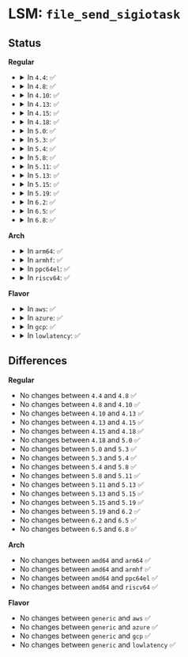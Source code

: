 # LSM: <code>file_send_sigiotask</code>

## Status
<b>Regular</b>
<ul>
<li>
<details>
<summary>In <code>4.4</code>: ✅</summary>

```c
int security_file_send_sigiotask(struct task_struct *tsk, struct fown_struct *fown, int sig);
```
</details>
</li>
<li>
<details>
<summary>In <code>4.8</code>: ✅</summary>

```c
int security_file_send_sigiotask(struct task_struct *tsk, struct fown_struct *fown, int sig);
```
</details>
</li>
<li>
<details>
<summary>In <code>4.10</code>: ✅</summary>

```c
int security_file_send_sigiotask(struct task_struct *tsk, struct fown_struct *fown, int sig);
```
</details>
</li>
<li>
<details>
<summary>In <code>4.13</code>: ✅</summary>

```c
int security_file_send_sigiotask(struct task_struct *tsk, struct fown_struct *fown, int sig);
```
</details>
</li>
<li>
<details>
<summary>In <code>4.15</code>: ✅</summary>

```c
int security_file_send_sigiotask(struct task_struct *tsk, struct fown_struct *fown, int sig);
```
</details>
</li>
<li>
<details>
<summary>In <code>4.18</code>: ✅</summary>

```c
int security_file_send_sigiotask(struct task_struct *tsk, struct fown_struct *fown, int sig);
```
</details>
</li>
<li>
<details>
<summary>In <code>5.0</code>: ✅</summary>

```c
int security_file_send_sigiotask(struct task_struct *tsk, struct fown_struct *fown, int sig);
```
</details>
</li>
<li>
<details>
<summary>In <code>5.3</code>: ✅</summary>

```c
int security_file_send_sigiotask(struct task_struct *tsk, struct fown_struct *fown, int sig);
```
</details>
</li>
<li>
<details>
<summary>In <code>5.4</code>: ✅</summary>

```c
int security_file_send_sigiotask(struct task_struct *tsk, struct fown_struct *fown, int sig);
```
</details>
</li>
<li>
<details>
<summary>In <code>5.8</code>: ✅</summary>

```c
int security_file_send_sigiotask(struct task_struct *tsk, struct fown_struct *fown, int sig);
```
</details>
</li>
<li>
<details>
<summary>In <code>5.11</code>: ✅</summary>

```c
int security_file_send_sigiotask(struct task_struct *tsk, struct fown_struct *fown, int sig);
```
</details>
</li>
<li>
<details>
<summary>In <code>5.13</code>: ✅</summary>

```c
int security_file_send_sigiotask(struct task_struct *tsk, struct fown_struct *fown, int sig);
```
</details>
</li>
<li>
<details>
<summary>In <code>5.15</code>: ✅</summary>

```c
int security_file_send_sigiotask(struct task_struct *tsk, struct fown_struct *fown, int sig);
```
</details>
</li>
<li>
<details>
<summary>In <code>5.19</code>: ✅</summary>

```c
int security_file_send_sigiotask(struct task_struct *tsk, struct fown_struct *fown, int sig);
```
</details>
</li>
<li>
<details>
<summary>In <code>6.2</code>: ✅</summary>

```c
int security_file_send_sigiotask(struct task_struct *tsk, struct fown_struct *fown, int sig);
```
</details>
</li>
<li>
<details>
<summary>In <code>6.5</code>: ✅</summary>

```c
int security_file_send_sigiotask(struct task_struct *tsk, struct fown_struct *fown, int sig);
```
</details>
</li>
<li>
<details>
<summary>In <code>6.8</code>: ✅</summary>

```c
int security_file_send_sigiotask(struct task_struct *tsk, struct fown_struct *fown, int sig);
```
</details>
</li>
</ul>
<b>Arch</b>
<ul>
<li>
<details>
<summary>In <code>arm64</code>: ✅</summary>

```c
int security_file_send_sigiotask(struct task_struct *tsk, struct fown_struct *fown, int sig);
```
</details>
</li>
<li>
<details>
<summary>In <code>armhf</code>: ✅</summary>

```c
int security_file_send_sigiotask(struct task_struct *tsk, struct fown_struct *fown, int sig);
```
</details>
</li>
<li>
<details>
<summary>In <code>ppc64el</code>: ✅</summary>

```c
int security_file_send_sigiotask(struct task_struct *tsk, struct fown_struct *fown, int sig);
```
</details>
</li>
<li>
<details>
<summary>In <code>riscv64</code>: ✅</summary>

```c
int security_file_send_sigiotask(struct task_struct *tsk, struct fown_struct *fown, int sig);
```
</details>
</li>
</ul>
<b>Flavor</b>
<ul>
<li>
<details>
<summary>In <code>aws</code>: ✅</summary>

```c
int security_file_send_sigiotask(struct task_struct *tsk, struct fown_struct *fown, int sig);
```
</details>
</li>
<li>
<details>
<summary>In <code>azure</code>: ✅</summary>

```c
int security_file_send_sigiotask(struct task_struct *tsk, struct fown_struct *fown, int sig);
```
</details>
</li>
<li>
<details>
<summary>In <code>gcp</code>: ✅</summary>

```c
int security_file_send_sigiotask(struct task_struct *tsk, struct fown_struct *fown, int sig);
```
</details>
</li>
<li>
<details>
<summary>In <code>lowlatency</code>: ✅</summary>

```c
int security_file_send_sigiotask(struct task_struct *tsk, struct fown_struct *fown, int sig);
```
</details>
</li>
</ul>

## Differences
<b>Regular</b>
<ul>
<li>
No changes between <code>4.4</code> and <code>4.8</code> ✅
</li>
<li>
No changes between <code>4.8</code> and <code>4.10</code> ✅
</li>
<li>
No changes between <code>4.10</code> and <code>4.13</code> ✅
</li>
<li>
No changes between <code>4.13</code> and <code>4.15</code> ✅
</li>
<li>
No changes between <code>4.15</code> and <code>4.18</code> ✅
</li>
<li>
No changes between <code>4.18</code> and <code>5.0</code> ✅
</li>
<li>
No changes between <code>5.0</code> and <code>5.3</code> ✅
</li>
<li>
No changes between <code>5.3</code> and <code>5.4</code> ✅
</li>
<li>
No changes between <code>5.4</code> and <code>5.8</code> ✅
</li>
<li>
No changes between <code>5.8</code> and <code>5.11</code> ✅
</li>
<li>
No changes between <code>5.11</code> and <code>5.13</code> ✅
</li>
<li>
No changes between <code>5.13</code> and <code>5.15</code> ✅
</li>
<li>
No changes between <code>5.15</code> and <code>5.19</code> ✅
</li>
<li>
No changes between <code>5.19</code> and <code>6.2</code> ✅
</li>
<li>
No changes between <code>6.2</code> and <code>6.5</code> ✅
</li>
<li>
No changes between <code>6.5</code> and <code>6.8</code> ✅
</li>
</ul>
<b>Arch</b>
<ul>
<li>
No changes between <code>amd64</code> and <code>arm64</code> ✅
</li>
<li>
No changes between <code>amd64</code> and <code>armhf</code> ✅
</li>
<li>
No changes between <code>amd64</code> and <code>ppc64el</code> ✅
</li>
<li>
No changes between <code>amd64</code> and <code>riscv64</code> ✅
</li>
</ul>
<b>Flavor</b>
<ul>
<li>
No changes between <code>generic</code> and <code>aws</code> ✅
</li>
<li>
No changes between <code>generic</code> and <code>azure</code> ✅
</li>
<li>
No changes between <code>generic</code> and <code>gcp</code> ✅
</li>
<li>
No changes between <code>generic</code> and <code>lowlatency</code> ✅
</li>
</ul>
